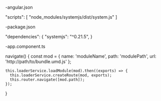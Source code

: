 -angular.json

"scripts": [
    "node_modules/systemjs/dist/system.js"
]

-package.json

"dependencies": {
"systemjs": "^0.21.5",
}


-app.component.ts

navigate() {
    const mod = {
      name: 'moduleName',
      path: 'modulePath',
      url: 'http://path/to/bundle.umd.js'
    };

    this.loaderService.loadModule(mod).then((exports) => {
      this.loaderService.createRoute(mod, exports);
      this.router.navigate([mod.path]);
    });

}